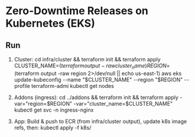 # Zero-Downtime Releases on Kubernetes (EKS)

## Run
1) Cluster:
   cd infra/cluster && terraform init && terraform apply
   CLUSTER_NAME=$(terraform output -raw cluster_name)
   REGION=$(terraform output -raw region 2>/dev/null || echo us-east-1)
   aws eks update-kubeconfig --name "$CLUSTER_NAME" --region "$REGION" --profile terraform-admi
   kubectl get nodes

2) Addons (ingress):
   cd ../addons && terraform init && terraform apply -var="region=$REGION" -var="cluster_name=$CLUSTER_NAME"
   kubectl get svc -n ingress-nginx

3) App:
   Build & push to ECR (from infra/cluster output), update k8s image refs, then:
   kubectl apply -f k8s/
